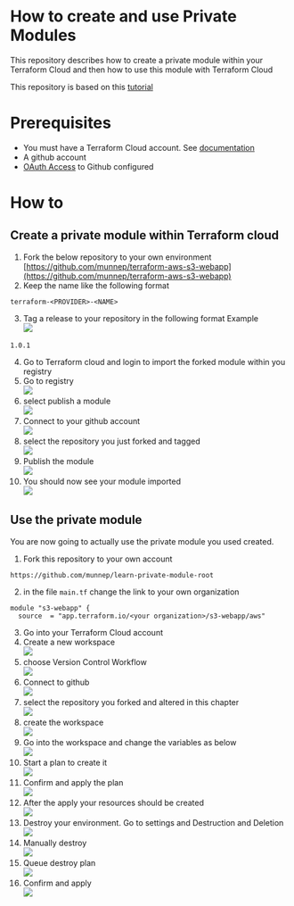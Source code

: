# How to create and use Private Modules

This repository describes how to create a private module within your Terraform Cloud and then how to use this module with Terraform Cloud

This repository is based on this [tutorial](https://learn.hashicorp.com/tutorials/terraform/module-private-registry-share?in=terraform/modules)


# Prerequisites

- You must have a Terraform Cloud account. See [documentation](https://learn.hashicorp.com/tutorials/terraform/cloud-sign-up#create-an-account)  
- A github account
- [OAuth Access](https://www.terraform.io/docs/cloud/vcs/github.html) to Github configured

# How to

## Create a private module within Terraform cloud

1. Fork the below repository to your own environment  
[https://github.com/munnep/terraform-aws-s3-webapp](https://github.com/munnep/terraform-aws-s3-webapp)
2. Keep the name like the following format
```
terraform-<PROVIDER>-<NAME>
```
3. Tag a release to your repository in the following format
Example  
![](media/2021-11-08-11-46-09.png)  
```
1.0.1
```
4. Go to Terraform cloud and login to import the forked module within you registry
5. Go to registry  
![](media/2021-11-08-11-48-36.png)    
6. select publish a module  
![](media/2021-11-08-11-49-01.png)  
7. Connect to your github account  
![](media/2021-11-08-11-49-30.png)    
8. select the repository you just forked and tagged    
![](media/2021-11-08-11-51-14.png)  
9. Publish the module  
![](media/2021-11-08-11-51-34.png)  
10. You should now see your module imported  
![](media/2021-11-08-11-52-01.png)   


## Use the private module

You are now going to actually use the private module you used created. 

1. Fork this repository to your own account  
```
https://github.com/munnep/learn-private-module-root
```
2. in the file ```main.tf``` change the link to your own organization  
```
module "s3-webapp" {
  source  = "app.terraform.io/<your organization>/s3-webapp/aws"
```
3. Go into your Terraform Cloud account
4. Create a new workspace      
![](media/2021-11-08-11-58-15.png)  
5. choose Version Control Workflow  
![](media/2021-11-08-11-58-49.png)  
6. Connect to github  
![](media/2021-11-08-11-59-36.png)  
7. select the repository you forked and altered in this chapter  
![](media/2021-11-08-12-00-14.png)  
8. create the workspace  
![](media/2021-11-08-12-00-42.png)  
9. Go into the workspace and change the variables as below     
![](media/2021-11-08-12-02-15.png)  
10. Start a plan to create it    
![](media/2021-11-08-12-03-09.png)  
11. Confirm and apply the plan  
![](media/2021-11-08-12-06-29.png)  
12. After the apply your resources should be created  
![](media/2021-11-08-12-07-21.png)  
13. Destroy your environment. Go to settings and Destruction and Deletion  
![](media/2021-11-08-12-08-21.png)  
14. Manually destroy   
![](media/2021-11-08-12-08-44.png)  
15. Queue destroy plan  
![](media/2021-11-08-12-09-15.png)  
16. Confirm and apply  
![](media/2021-11-08-12-10-01.png)  